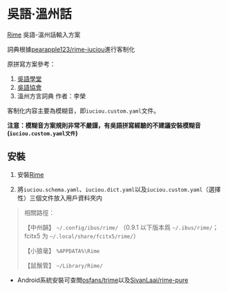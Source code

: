 # 吳語·溫州話

[Rime](https://rime.im) 吳語-溫州話輸入方案

詞典根據[pearapple123/rime-iuciou](https://github.com/pearapple123/rime-iuciou)進行客制化

原拼寫方案參考：
1. [吳語學堂](https://wugniu.com/search?char=%E6%88%91&table=wenzhou)
2. [吳語協會](http://wu-chinese.com/romanization/wenzhou.html)
3. 溫州方言詞典 作者：李榮

客制化内容主要為模糊音，即`iuciou.custom.yaml`文件。

**注意：模糊音方案規則非常不嚴謹，有吳語拼寫經驗的不建議安裝模糊音(`iuciou.custom.yaml文件`)**

## 安裝

1. 安裝[Rime](https://rime.im)

2. 將`iuciou.schema.yaml`、`iuciou.dict.yaml`以及`iuciou.custom.yaml`（選擇性）三個文件放入用戶資料夾内
> 相關路徑：
>
> 【中州韻】 `~/.config/ibus/rime/` （0.9.1 以下版本爲 `~/.ibus/rime/`；fcitx5 为 `~/.local/share/fcitx5/rime/`）
>
> 【小狼毫】 `%APPDATA%\Rime`
>
> 【鼠鬚管】 `~/Library/Rime/`

- Android系統安裝可查閲[osfans/trime](https://github.com/osfans/trime)以及[SivanLaai/rime-pure](https://github.com/SivanLaai/rime-pure)